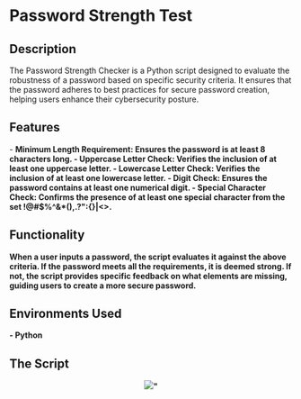 <h1> Password Strength Test </h1>

<h2> Description </h2>
The Password Strength Checker is a Python script designed to evaluate the robustness of a password based on specific security criteria. It ensures that the password adheres to best practices for secure password creation, helping users enhance their cybersecurity posture.
<br />


<h2> Features </h2>
- <b>Minimum Length Requirement: Ensures the password is at least 8 characters long.<b>
- <b>Uppercase Letter Check: Verifies the inclusion of at least one uppercase letter.<b> 
- <b>Lowercase Letter Check: Verifies the inclusion of at least one lowercase letter.<b>
- <b>Digit Check: Ensures the password contains at least one numerical digit.<b>
- <b>Special Character Check: Confirms the presence of at least one special character from the set !@#$%^&*(),.?":{}|<>. <b>


<h2> Functionality </h2>
When a user inputs a password, the script evaluates it against the above criteria. If the password meets all the requirements, it is deemed strong. If not, the script provides specific feedback on what elements are missing, guiding users to create a more secure password.
<br /> 


<h2>Environments Used </h2>
- <b>Python</b>

<h2> The Script</h2>
<p align="center">
<img src="https://github.com/user-attachments/assets/480420cc-2600-4dc4-9ab0-d22fbe584ab5">"
<br />


<!--
 ```diff
- text in red
+ text in green
! text in orange
# text in gray
@@ text in purple (and bold)@@
```
--!>
